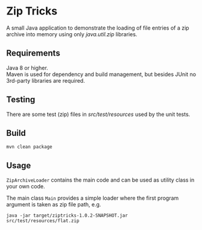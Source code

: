 # Zip Tricks

A small Java application to demonstrate the loading of file entries of a zip archive into memory using only *java.util.zip* libraries.

## Requirements

Java 8 or higher.  
Maven is used for dependency and build management, but besides JUnit no 3rd-party libraries are required.

## Testing

There are some test (zip) files in *src/test/resources* used by the unit tests.

## Build

```shell
mvn clean package
```

## Usage

`ZipArchiveLoader` contains the main code and can be used as utility class in your own code.

The main class `Main` provides a simple loader where the first program argument is taken as zip file path, e.g.

``` shell
java -jar target/ziptricks-1.0.2-SNAPSHOT.jar src/test/resources/flat.zip
```
